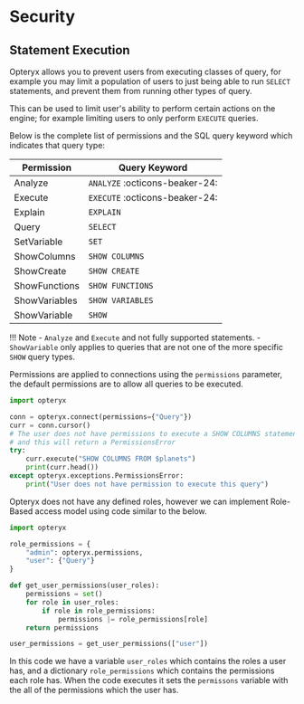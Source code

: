 # Security

## Statement Execution

Opteryx allows you to prevent users from executing classes of query, for example you may limit a population of users to just being able to run `SELECT` statements, and prevent them from running other types of query.

This can be used to limit user's ability to perform certain actions on the engine; for example limiting users to only perform `EXECUTE` queries.

Below is the complete list of permissions and the SQL query keyword which indicates that query type:

Permission    | Query Keyword
------------- | -------------------
Analyze       | `ANALYZE` :octicons-beaker-24: 
Execute       | `EXECUTE` :octicons-beaker-24: 
Explain       | `EXPLAIN`
Query         | `SELECT`
SetVariable   | `SET`
ShowColumns   | `SHOW COLUMNS`
ShowCreate    | `SHOW CREATE`
ShowFunctions | `SHOW FUNCTIONS`
ShowVariables | `SHOW VARIABLES`
ShowVariable  | `SHOW`

!!! Note
    - `Analyze` and `Execute` and not fully supported statements.
    - `ShowVariable` only applies to queries that are not one of the more specific `SHOW` query types.

Permissions are applied to connections using the `permissions` parameter, the default permissions are to allow all queries to be executed.

~~~python
import opteryx

conn = opteryx.connect(permissions={"Query"})
curr = conn.cursor()
# The user does not have permissions to execute a SHOW COLUMNS statement
# and this will return a PermissionsError
try:
    curr.execute("SHOW COLUMNS FROM $planets")
    print(curr.head())
except opteryx.exceptions.PermissionsError:
    print("User does not have permission to execute this query")
~~~

Opteryx does not have any defined roles, however we can implement Role-Based access model using code similar to the below.

~~~python
import opteryx

role_permissions = {
    "admin": opteryx.permissions,
    "user": {"Query"}
}

def get_user_permissions(user_roles):
    permissions = set()
    for role in user_roles:
        if role in role_permissions:
            permissions |= role_permissions[role]
    return permissions

user_permissions = get_user_permissions(["user"])
~~~

In this code we have a variable `user_roles` which contains the roles a user has, and a dictionary `role_permissions` which contains the permissions each role has. When the code executes it sets the `permissons` variable with the all of the permissions which the user has.

